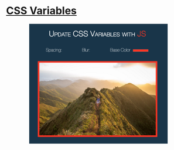 
# [CSS Variables](https://ly900.github.io/JavaScript30/03-css-variables/index-ly.html)

<center><img src="/03-css-variables/css-variables.png" alt="CSS Variables" width=75%>
